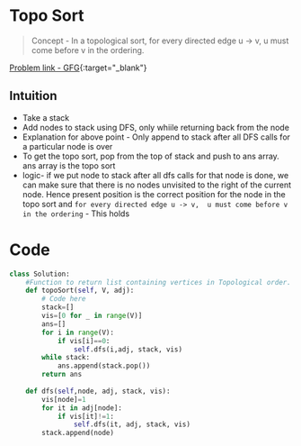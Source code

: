 # Topo Sort

> Concept - In a topological sort, for every directed edge u -> v,  u must come before v in the ordering.

[Problem link - GFG](https://www.geeksforgeeks.org/problems/detect-cycle-in-a-directed-graph/1){:target="_blank"}


## Intuition

- Take a stack
- Add nodes to stack using DFS, only whiile returning back from the node
- Explanation for above point - Only append to stack after all DFS calls for a particular node is over
- To get the topo sort, pop from the top of stack and push to ans array. ans array is the topo sort
- logic- if we put node to stack after all dfs calls for that node is done, we can make sure that there is no nodes unvisited to the right of the current node. Hence present position is the correct position for the node in the topo sort and `for every directed edge u -> v,  u must come before v in the ordering` - This holds

# Code

```py
class Solution:
    #Function to return list containing vertices in Topological order.
    def topoSort(self, V, adj):
        # Code here
        stack=[]
        vis=[0 for _ in range(V)]
        ans=[]
        for i in range(V):
            if vis[i]==0:
                self.dfs(i,adj, stack, vis)
        while stack:
            ans.append(stack.pop())
        return ans
    
    def dfs(self,node, adj, stack, vis):
        vis[node]=1
        for it in adj[node]:
            if vis[it]!=1:
                self.dfs(it, adj, stack, vis)
        stack.append(node)
```